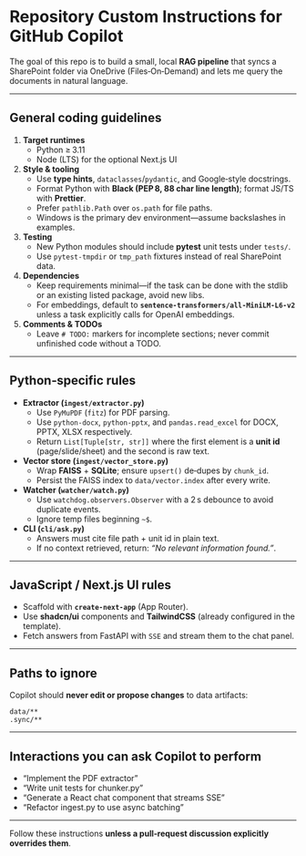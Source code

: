 # Repository Custom Instructions for GitHub Copilot

The goal of this repo is to build a small, local **RAG pipeline** that syncs a SharePoint folder via OneDrive (Files‑On‑Demand) and lets me query the documents in natural language.

---

## General coding guidelines

1. **Target runtimes**  
   * Python ≥ 3.11  
   * Node (LTS) for the optional Next.js UI
2. **Style & tooling**  
   * Use **type hints**, `dataclasses`/`pydantic`, and Google‑style docstrings.  
   * Format Python with **Black (PEP 8, 88 char line length)**; format JS/TS with **Prettier**.  
   * Prefer `pathlib.Path` over `os.path` for file paths.  
   * Windows is the primary dev environment—assume backslashes in examples.
3. **Testing**  
   * New Python modules should include **pytest** unit tests under `tests/`.  
   * Use `pytest‑tmpdir` or `tmp_path` fixtures instead of real SharePoint data.
4. **Dependencies**  
   * Keep requirements minimal—if the task can be done with the stdlib or an existing listed package, avoid new libs.  
   * For embeddings, default to **`sentence‑transformers/all‑MiniLM‑L6‑v2`** unless a task explicitly calls for OpenAI embeddings.
5. **Comments & TODOs**  
   * Leave `# TODO:` markers for incomplete sections; never commit unfinished code without a TODO.  

---

## Python‑specific rules

* **Extractor (`ingest/extractor.py`)**  
  * Use `PyMuPDF` (`fitz`) for PDF parsing.  
  * Use `python‑docx`, `python‑pptx`, and `pandas.read_excel` for DOCX, PPTX, XLSX respectively.  
  * Return `List[Tuple[str, str]]` where the first element is a **unit id** (page/slide/sheet) and the second is raw text.
* **Vector store (`ingest/vector_store.py`)**  
  * Wrap **FAISS** + **SQLite**; ensure `upsert()` de‑dupes by `chunk_id`.  
  * Persist the FAISS index to `data/vector.index` after every write.
* **Watcher (`watcher/watch.py`)**  
  * Use `watchdog.observers.Observer` with a 2 s debounce to avoid duplicate events.  
  * Ignore temp files beginning `~$`.
* **CLI (`cli/ask.py`)**  
  * Answers must cite file path + unit id in plain text.  
  * If no context retrieved, return: *“No relevant information found.”*.

---

## JavaScript / Next.js UI rules

* Scaffold with **`create‑next‑app`** (App Router).  
* Use **shadcn/ui** components and **TailwindCSS** (already configured in the template).  
* Fetch answers from FastAPI with `SSE` and stream them to the chat panel.

---

## Paths to ignore

Copilot should **never edit or propose changes** to data artifacts:

```
data/**
.sync/**
```

---

## Interactions you can ask Copilot to perform

* “Implement the PDF extractor”
* “Write unit tests for chunker.py”
* “Generate a React chat component that streams SSE”
* “Refactor ingest.py to use async batching”

---

Follow these instructions **unless a pull‑request discussion explicitly overrides them**.
